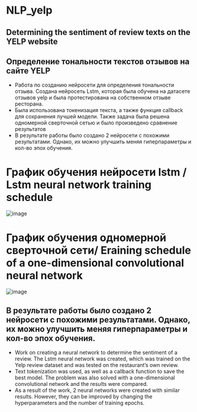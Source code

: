 # NLP_yelp
## Determining the sentiment of review texts on the YELP website
## Определение тональности текстов отзывов на сайте YELP

* Работа по созданию нейросети для определения тональности отзыва. Создана нейросеть Lstm, которая была обучена на датасете отзывов yelp и была протестирована на собственном отзыве ресторана.
* Была использована токенизация текста, а также функция callback для сохранения лучшей модели. Также задача была решена одномерной сверточной сетью и было произведено сравнение результатов
* В результате работы было создано 2 нейросети с похожими результатами. Однако, их можно улучшить меняя гиперпараметры и кол-во эпох обучения.
# График обучения нейросети lstm / Lstm neural network training schedule
![image](https://github.com/ArtemAvgutin/NLP_yelp/assets/131138862/8dde160c-42c6-42d8-bc37-35358faf5bac)

# График обучения одномерной сверточной сети/ Еraining schedule of a one-dimensional convolutional neural network
![image](https://github.com/ArtemAvgutin/NLP_yelp/assets/131138862/e8632833-e4ae-4e1e-9e28-fe86a0f4c507)

## В результате работы было создано 2 нейросети с похожими результатами. Однако, их можно улучшить меняя гиперпараметры и кол-во эпох обучения.
* Work on creating a neural network to determine the sentiment of a review. The Lstm neural network was created, which was trained on the Yelp review dataset and was tested on the restaurant’s own review.
* Text tokenization was used, as well as a callback function to save the best model. The problem was also solved with a one-dimensional convolutional network and the results were compared.
* As a result of the work, 2 neural networks were created with similar results. However, they can be improved by changing the hyperparameters and the number of training epochs.
